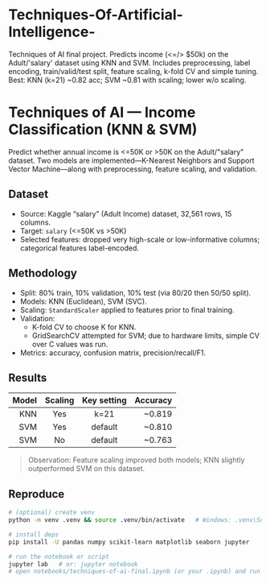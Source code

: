 # Techniques-Of-Artificial-Intelligence-
Techniques of AI final project. Predicts income (&lt;=/> $50k) on the Adult/'salary' dataset using KNN and SVM. Includes preprocessing, label encoding, train/valid/test split, feature scaling, k-fold CV and simple tuning. Best: KNN (k=21) ~0.82 acc; SVM ~0.81 with scaling; lower w/o scaling.


# Techniques of AI — Income Classification (KNN & SVM)

Predict whether annual income is <=50K or >50K on the Adult/"salary" dataset. Two models are implemented—K-Nearest Neighbors and Support Vector Machine—along with preprocessing, feature scaling, and validation.

## Dataset
- Source: Kaggle “salary” (Adult Income) dataset, 32,561 rows, 15 columns.
- Target: `salary` (<=50K vs >50K)
- Selected features: dropped very high-scale or low-informative columns; categorical features label-encoded.

## Methodology
- Split: 80% train, 10% validation, 10% test (via 80/20 then 50/50 split).
- Models: KNN (Euclidean), SVM (SVC).
- Scaling: `StandardScaler` applied to features prior to final training.
- Validation:
  - K-fold CV to choose K for KNN.
  - GridSearchCV attempted for SVM; due to hardware limits, simple CV over C values was run.
- Metrics: accuracy, confusion matrix, precision/recall/F1.

## Results 
| Model | Scaling | Key setting | Accuracy |
|------:|:------:|:-----------:|---------:|
| KNN   | Yes    | k=21        | ~0.819 |
| SVM   | Yes    | default     | ~0.810 |
| SVM   | No     | default     | ~0.763 |

> Observation: Feature scaling improved both models; KNN slightly outperformed SVM on this dataset.

## Reproduce
```bash
# (optional) create venv
python -m venv .venv && source .venv/bin/activate   # Windows: .venv\Scripts\activate

# install deps
pip install -U pandas numpy scikit-learn matplotlib seaborn jupyter

# run the notebook or script
jupyter lab   # or: jupyter notebook
# open notebooks/techniques-of-ai-final.ipynb (or your .ipynb) and run all cells

